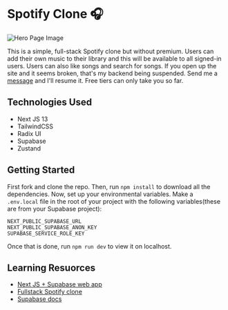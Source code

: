 # Spotify Clone 🎧

![Hero Page Image](https://github.com/anav5704/spotify-clone/blob/main/docs/spotify.png)

This is a simple, full-stack Spotify clone but without premium. Users can add their own music to their library and this will be available to all signed-in users. Users can also like songs and search for songs. If you open up the site and it seems broken, that's my backend being suspended. Send me a [message](https://www.instagram.com/) and I'll resume it. Free tiers can only take you so far.

## Technologies Used

- Next JS 13
- TailwindCSS
- Radix UI
- Supabase 
- Zustand

## Getting Started

First fork and clone the repo. Then, run ```npm install``` to download all the dependencies. Now, set up your environmental variables. Make a ```.env.local``` file in the root of your project with the following variables(these are from your Supabase project):

```
NEXT_PUBLIC_SUPABASE_URL
NEXT_PUBLIC_SUPABASE_ANON_KEY
SUPABASE_SERVICE_ROLE_KEY
```

Once that is done, run ```npm run dev``` to view it on localhost.

## Learning Resuorces

- [Next JS + Supabase web app](https://www.youtube.com/watch?v=kDGovtwtcyU)
- [Fullstack Spotify clone](https://www.youtube.com/watch?v=2aeMRB8LL4o)
- [Supabase docs](https://supabase.com/)
